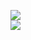 [![](https://img.shields.io/badge/Made%20With-Github%20Spray-lightgrey.svg?style=for-the-badge&logo=github)](https://github.com/Annihil/github-spray#769)  
[![](https://i.imgur.com/2DrTn0Z.gif)](https://github.com/Annihil/github-spray)
